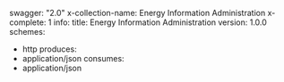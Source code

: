 swagger: "2.0"
x-collection-name: Energy Information Administration
x-complete: 1
info:
  title: Energy Information Administration
  version: 1.0.0
schemes:
- http
produces:
- application/json
consumes:
- application/json